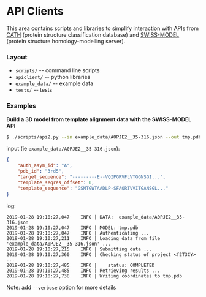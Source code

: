
# API Clients

This area contains scripts and libraries to simplify interaction with APIs from [CATH](http://www.cathdb.info) (protein structure classification database) and [SWISS-MODEL](https://swissmodel.expasy.org/) (protein structure homology-modelling server).

### Layout

* `scripts/` -- command line scripts
* `apiclient/` -- python libraries
* `example_data/` -- example data
* `tests/` -- tests

### Examples

**Build a 3D model from template alignment data with the SWISS-MODEL API**

```bash
$ ./scripts/api2.py --in example_data/A0PJE2__35-316.json --out tmp.pdb
```

input (ie `example_data/A0PJE2__35-316.json`):

```json
{
    "auth_asym_id": "A",
    "pdb_id": "3rd5",
    "target_sequence": "---------E--VQIPGRVFLVTGGNSGI...",
    "template_seqres_offset": 0,
    "template_sequence": "GSMTGWTAADLP-SFAQRTVVITGANSGL..."
}
```

log:

```
2019-01-28 19:10:27,047    INFO | DATA:  example_data/A0PJE2__35-316.json
2019-01-28 19:10:27,047    INFO | MODEL: tmp.pdb
2019-01-28 19:10:27,047    INFO | Authenticating ... 
2019-01-28 19:10:27,211    INFO | Loading data from file 'example_data/A0PJE2__35-316.json' ...
2019-01-28 19:10:27,215    INFO | Submitting data ... 
2019-01-28 19:10:27,360    INFO | Checking status of project <f2T3CY> ...
2019-01-28 19:10:27,485    INFO |    status: COMPLETED
2019-01-28 19:10:27,485    INFO | Retrieving results ... 
2019-01-28 19:10:27,738    INFO | Writing coordinates to tmp.pdb
```

Note: add `--verbose` option for more details

